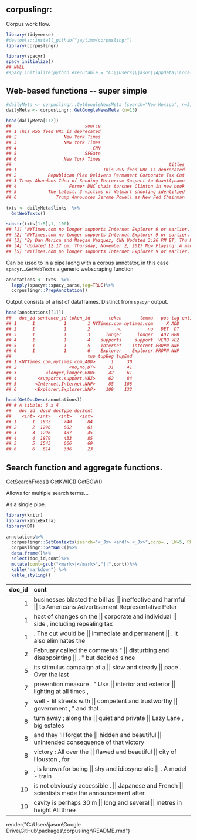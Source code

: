 corpuslingr:
------------

Corpus work flow.

``` r
library(tidyverse)
#devtools::install_github("jaytimm/corpuslingr")
library(corpuslingr)
```

``` r
library(spacyr)
spacy_initialize()
## NULL
#spacy_initialize(python_executable = "C:\\Users\\jason\\AppData\\Local\\Programs\\Python\\Python36\\python.exe")
```

Web-based functions -- super simple
-----------------------------------

``` r
#dailyMeta <- corpuslingr::GetGoogleNewsMeta (search="New Mexico", n=5)
dailyMeta <- corpuslingr::GetGoogleNewsMeta (n=15)

head(dailyMeta[1:2])
##                            source
## 1 This RSS feed URL is deprecated
## 2                  New York Times
## 3                  New York Times
## 4                             CNN
## 5                          SFGate
## 6                  New York Times
##                                                            titles
## 1                                 This RSS feed URL is deprecated
## 2            Republican Plan Delivers Permanent Corporate Tax Cut
## 3 Trump Abandons Idea of Sending Terrorism Suspect to GuantÃ¡namo
## 4                    Former DNC chair torches Clinton in new book
## 5            The Latest: 3 victims of Walmart shooting identified
## 6               Trump Announces Jerome Powell as New Fed Chairman
```

``` r
txts <- dailyMeta$links  %>% 
  GetWebTexts()

substr(txts[1:5],1, 100)
## [1] "NYTimes.com no longer supports Internet Explorer 9 or earlier. Please upgrade your browser. LEARN MO"
## [2] "NYTimes.com no longer supports Internet Explorer 9 or earlier. Please upgrade your browser. LEARN MO"
## [3] "By Dan Merica and Maegan Vazquez, CNN Updated 3:26 PM ET, Thu November 2, 2017 Chat with us in Faceb"
## [4] "Updated 12:17 pm, Thursday, November 2, 2017 Now Playing: A man nonchalantly walked into a Walmart a"
## [5] "NYTimes.com no longer supports Internet Explorer 9 or earlier. Please upgrade your browser. LEARN MO"
```

Can be used to in a pipe laong with a corpus annotator, in this case `spacyr`...`GetWebTexts` a generic webscraping function

``` r
annotations <- txts  %>%
  lapply(spacyr::spacy_parse,tag=TRUE)%>%
  corpuslingr::PrepAnnotation()
```

Output consists of a list of dataframes. Distinct from `spacyr` output.

``` r
head(annotations[[1]])
##   doc_id sentence_id token_id       token       lemma   pos tag entity
## 1      1           1        1 NYTimes.com nytimes.com     X ADD       
## 2      1           1        2          no          no   DET  DT       
## 3      1           1        3      longer      longer   ADV RBR       
## 4      1           1        4    supports     support  VERB VBZ       
## 5      1           1        5    Internet    Internet PROPN NNP       
## 6      1           1        6    Explorer    Explorer PROPN NNP       
##                             tup tupBeg tupEnd
## 1 <NYTimes.com,nytimes.com,ADD>      1     30
## 2                    <no,no,DT>     31     41
## 3           <longer,longer,RBR>     42     61
## 4        <supports,support,VBZ>     62     84
## 5       <Internet,Internet,NNP>     85    108
## 6       <Explorer,Explorer,NNP>    109    132
```

``` r
head(GetDocDesc(annotations))
## # A tibble: 6 x 4
##   doc_id  docN docType docSent
##    <int> <int>   <int>   <int>
## 1      1  1932     740      84
## 2      2  1296     602      61
## 3      3  1296     487      45
## 4      4  1879     433      85
## 5      5  1545     666      69
## 6      6   614     336      23
```

Search function and aggregate functions.
----------------------------------------

GetSearchFreqs() GetKWIC() GetBOW()

Allows for multiple search terms...

As a single pipe.

``` r
library(knitr)
library(kableExtra)
library(DT)

annotations%>%
  corpuslingr::GetContexts(search="<_Jx> <and!> <_Jx>",corp=., LW=5, RW = 5)%>%
  corpuslingr::GetKWIC()%>%
  data.frame()%>%
  select(doc_id,cont)%>%
  mutate(cont=gsub("<mark>|</mark>","||",cont))%>%
  kable("markdown") %>%
  kable_styling()
```

<table>
<colgroup>
<col width="5%" />
<col width="94%" />
</colgroup>
<thead>
<tr class="header">
<th align="right">doc_id</th>
<th align="left">cont</th>
</tr>
</thead>
<tbody>
<tr class="odd">
<td align="right">1</td>
<td align="left">businesses blasted the bill as || ineffective and harmful || to Americans Advertisement Representative Peter</td>
</tr>
<tr class="even">
<td align="right">1</td>
<td align="left">host of changes on the || corporate and individual || side , including repealing tax</td>
</tr>
<tr class="odd">
<td align="right">1</td>
<td align="left">. The cut would be || immediate and permanent || . It also eliminates the</td>
</tr>
<tr class="even">
<td align="right">2</td>
<td align="left">February called the comments &quot; || disturbing and disappointing || , &quot; but decided since</td>
</tr>
<tr class="odd">
<td align="right">5</td>
<td align="left">its stimulus campaign at a || slow and steady || pace . Over the last</td>
</tr>
<tr class="even">
<td align="right">7</td>
<td align="left">prevention measure . &quot; Use || interior and exterior || lighting at all times ,</td>
</tr>
<tr class="odd">
<td align="right">7</td>
<td align="left">well - lit streets with || competent and trustworthy || government , &quot; and that</td>
</tr>
<tr class="even">
<td align="right">8</td>
<td align="left">turn away ; along the || quiet and private || Lazy Lane , big estates</td>
</tr>
<tr class="odd">
<td align="right">8</td>
<td align="left">and they 'll forget the || hidden and beautiful || unintended consequence of that victory</td>
</tr>
<tr class="even">
<td align="right">8</td>
<td align="left">victory : All over the || flawed and beautiful || city of Houston , for</td>
</tr>
<tr class="odd">
<td align="right">9</td>
<td align="left">, is known for being || shy and idiosyncratic || . A model - train</td>
</tr>
<tr class="even">
<td align="right">10</td>
<td align="left">is not obviously accessible . || Japanese and French || scientists made the announcement after</td>
</tr>
<tr class="odd">
<td align="right">10</td>
<td align="left">cavity is perhaps 30 m || long and several || metres in height All three</td>
</tr>
</tbody>
</table>

render("C:\\Users\\jason\\Google Drive\\GitHub\\packages\\corpuslingr\\README.rmd")
